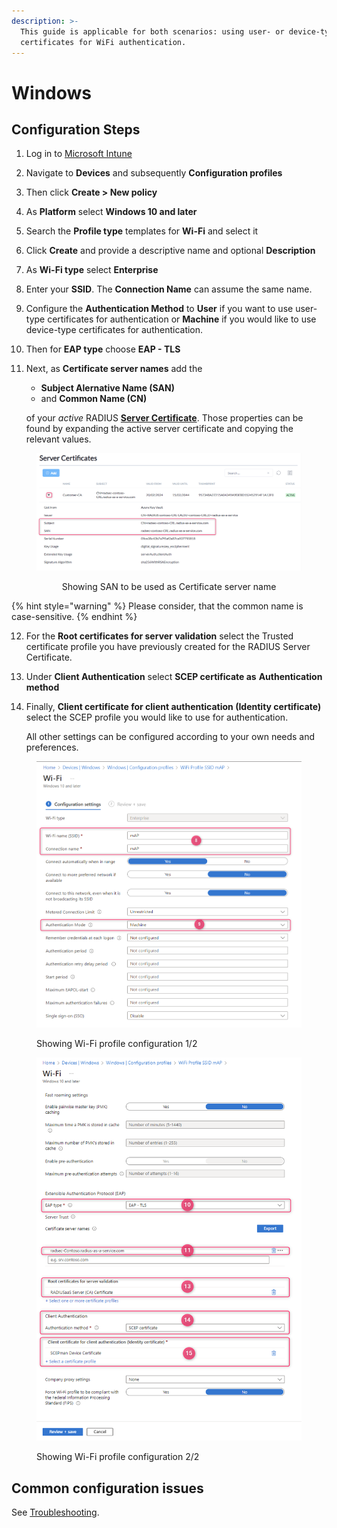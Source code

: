 ```yaml
---
description: >-
  This guide is applicable for both scenarios: using user- or device-type
  certificates for WiFi authentication.
---
```


# Windows

## Configuration Steps

1. Log in to [Microsoft Intune](https://intune.microsoft.com/)
2. Navigate to **Devices** and subsequently **Configuration profiles**
3. Then click **Create > New policy**
4. As **Platform** select **Windows 10 and later**
5. Search the **Profile type** templates for **Wi-Fi** and select it
6. Click **Create** and provide a descriptive name and optional **Description**
7. As **Wi-Fi type** select **Enterprise**
8. Enter your **SSID**. The **Connection Name** can assume the same name.
9. Configure the **Authentication Method** to **User** if you want to use user-type certificates for authentication or **Machine** if you would like to use device-type certificates for authentication.
10. Then for **EAP type** choose **EAP - TLS**
11. Next, as **Certificate server names** add the&#x20;

    * **Subject Alernative Name (SAN)**
    * and **Common Name (CN)**&#x20;

    of your _active_ RADIUS [**Server Certificate**](../../../admin-portal/settings/settings-server.md#server-certificates). Those properties can be found by expanding the active server certificate and copying the relevant values.&#x20;

<div align="center">

<figure><img src="../../../.gitbook/assets/image (373).png" alt=""><figcaption><p>Showing SAN to be used as Certificate server name</p></figcaption></figure>

</div>

{% hint style="warning" %}
Please consider, that the common name is case-sensitive.
{% endhint %}

12. For the **Root certificates for server validation** select the Trusted certificate profile you have previously created for the RADIUS Server Certificate.
13. Under **Client Authentication** select **SCEP certificate as** **Authentication method**&#x20;
14. Finally, **Client certificate for client authentication (Identity certificate)** select the SCEP profile you would like to use for authentication.

    All other settings can be configured according to your own needs and preferences.



<figure><img src="../../../.gitbook/assets/2024-05-13_15h20_31.png" alt=""><figcaption><p>Showing Wi-Fi profile configuration 1/2</p></figcaption></figure>

<figure><img src="../../../.gitbook/assets/2024-05-13_15h23_43.png" alt=""><figcaption><p>Showing Wi-Fi profile configuration 2/2</p></figcaption></figure>

## Common configuration issues

See [Troubleshooting](../../../other/trubleshooting.md#intune-configuration-issues).
